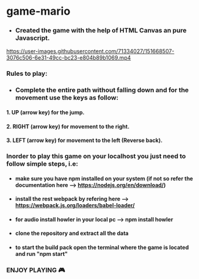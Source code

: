 # game-mario
 
- ### Created the game with the help of HTML Canvas an pure Javascript.
 
https://user-images.githubusercontent.com/71334027/151668507-3076c506-6e31-49cc-bc23-e804b89b1069.mp4

### Rules to play:

- ### Complete the entire path without falling down and for the movement use the keys as follow:

#### 1. UP (arrow key) for the jump.
#### 2. RIGHT (arrow key) for movement to the right.
#### 3. LEFT (arrow key) for movement to the left (Reverse back).


### Inorder to play this game on your localhost you just need to follow simple steps, i.e:

- #### make sure you have npm installed on your system (if not so refer the documentation here -->  https://nodejs.org/en/download/)
- #### install the rest webpack by refering here --> https://webpack.js.org/loaders/babel-loader/
- #### for audio install howler in your local pc  --> npm install howler
- #### clone the repository and extract all the data 
- #### to start the build pack open the terminal where the game is located and run "npm start"



### ENJOY PLAYING 🎮
